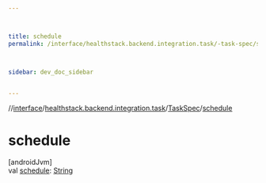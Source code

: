 ```yaml
---



title: schedule
permalink: /interface/healthstack.backend.integration.task/-task-spec/schedule.html



sidebar: dev_doc_sidebar


---
```




//[interface](/bi_interface.html)/[healthstack.backend.integration.task](../index.html)/[TaskSpec](index.html)/[schedule](schedule.html)



# schedule



[androidJvm]\
val [schedule](schedule.html): [String](https://kotlinlang.org/api/latest/jvm/stdlib/kotlin/-string/index.html)






